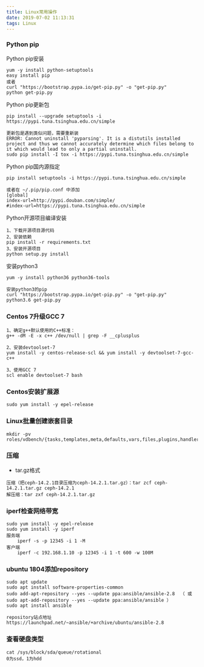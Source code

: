 ```yaml
---
title: Linux常用操作
date: 2019-07-02 11:13:31
tags: Linux
---
```


### Python pip

Python pip安装

```
yum -y install python-setuptools
easy install pip
或者
curl "https://bootstrap.pypa.io/get-pip.py" -o "get-pip.py"
python get-pip.py
```

Python pip更新包

```
pip install --upgrade setuptools -i https://pypi.tuna.tsinghua.edu.cn/simple

更新包是遇到类似问题，需要重新装
ERROR: Cannot uninstall 'pyparsing'. It is a distutils installed project and thus we cannot accurately determine which files belong to it which would lead to only a partial uninstall.
sudo pip install -I tox -i https://pypi.tuna.tsinghua.edu.cn/simple
```

Python pip国内源指定

```
pip install setuptools -i https://pypi.tuna.tsinghua.edu.cn/simple

或者在 ~/.pip/pip.conf 中添加
[global]
index-url=http://pypi.douban.com/simple/
#index-url=https://pypi.tuna.tsinghua.edu.cn/simple
```

Python开源项目编译安装

```
1、下载开源项目源代码
2、安装依赖
pip install -r requirements.txt
3、安装开源项目
python setup.py install
```

安装python3

```
yum -y install python36 python36-tools

安装python3的pip
curl "https://bootstrap.pypa.io/get-pip.py" -o "get-pip.py"
python3.6 get-pip.py
```

### Centos 7升级GCC 7

```
1、确定g++默认使用的C++标准：
g++ -dM -E -x c++ /dev/null | grep -F __cplusplus

2、安装devtoolset-7
yum install -y centos-release-scl && yum install -y devtoolset-7-gcc-c++

3、使用GCC 7
scl enable devtoolset-7 bash
```

### Centos安装扩展源

```
sudo yum install -y epel-release
```

### Linux批量创建嵌套目录

```
mkdir -pv roles/vdbench/{tasks,templates,meta,defaults,vars,files,plugins,handler}
```

### 压缩

- tar.gz格式

```
压缩（把ceph-14.2.1目录压缩为ceph-14.2.1.tar.gz）：tar zcf ceph-14.2.1.tar.gz ceph-14.2.1
解压缩：tar zxf ceph-14.2.1.tar.gz
```

### iperf检查网络带宽

```
sudo yum install -y epel-release
sudo yum install -y iperf
服务端
	iperf -s -p 12345 -i 1 -M
客户端
	iperf -c 192.168.1.10 -p 12345 -i 1 -t 600 -w 100M
```

### ubuntu 1804添加repository

```
sudo apt update
sudo apt install software-properties-common
sudo add-apt-repository --yes --update ppa:ansible/ansible-2.8	（ 或 sudo apt-add-repository --yes --update ppa:ansible/ansible ）
sudo apt install ansible

repository站点地址
https://launchpad.net/~ansible/+archive/ubuntu/ansible-2.8
```

### 查看硬盘类型

```
cat /sys/block/sda/queue/rotational
0为ssd，1为hdd
```

